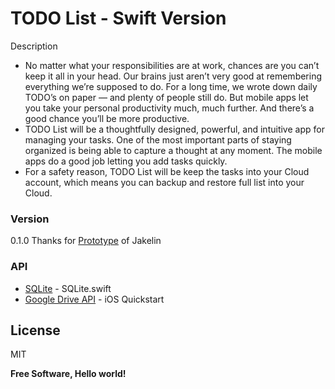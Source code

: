 # TODO List - Swift Version
Description

-	No matter what your responsibilities are at work, chances are you can’t keep it all in your head. Our brains just aren’t very good at remembering everything we’re supposed to do. For a long time, we wrote down daily TODO’s on paper — and plenty of people still do. But mobile apps let you take your personal productivity much, much further. And there’s a good chance you’ll be more productive.
-	TODO List will be a thoughtfully designed, powerful, and intuitive app for managing your tasks. One of the most important parts of staying organized is being able to capture a thought at any moment. The mobile apps do a good job letting you add tasks quickly.
-	For a safety reason, TODO List will be keep the tasks into your Cloud account, which means you can backup and restore full list into your Cloud.

### Version
0.1.0 Thanks for [Prototype] of Jakelin

### API

* [SQLite] - SQLite.swift
* [Google Drive API] - iOS Quickstart

License
----
MIT


**Free Software, Hello world!**

[//]: # (These are reference links used in the body of this note and get stripped out when the markdown processor does its job. There is no need to format nicely because it shouldn't be seen. Thanks SO - http://stackoverflow.com/questions/4823468/store-comments-in-markdown-syntax)
   [SQLite]: <https://github.com/stephencelis/SQLite.swift>
   [Google Drive API]: <https://developers.google.com/drive/ios/quickstart?ver=swift>
   [Prototype]: <https://github.com/JakeLin/Todo>

